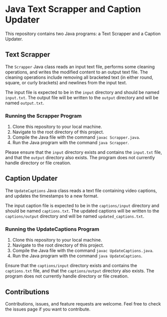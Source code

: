 # Java Text Scrapper and Caption Updater

This repository contains two Java programs: a Text Scrapper and a Caption Updater.

## Text Scrapper

The `Scrapper` Java class reads an input text file, performs some cleaning operations, and writes the modified content to an output text file. The cleaning operations include removing all bracketed text (in either round, square, or curly brackets) and newlines from the input text.

The input file is expected to be in the `input` directory and should be named `input.txt`. The output file will be written to the `output` directory and will be named `output.txt`. 

### Running the Scrapper Program

1. Clone this repository to your local machine.
2. Navigate to the root directory of this project.
3. Compile the Java file with the command `javac Scrapper.java`.
4. Run the Java program with the command `java Scrapper`.

Please ensure that the `input` directory exists and contains the `input.txt` file, and that the `output` directory also exists. The program does not currently handle directory or file creation.

## Caption Updater

The `UpdateCaptions` Java class reads a text file containing video captions, and updates the timestamps to a new format.

The input caption file is expected to be in the `captions/input` directory and should be named `captions.txt`. The updated captions will be written to the `captions/output` directory and will be named `updated_captions.txt`.

### Running the UpdateCaptions Program

1. Clone this repository to your local machine.
2. Navigate to the root directory of this project.
3. Compile the Java file with the command `javac UpdateCaptions.java`.
4. Run the Java program with the command `java UpdateCaptions`.

Ensure that the `captions/input` directory exists and contains the `captions.txt` file, and that the `captions/output` directory also exists. The program does not currently handle directory or file creation.

## Contributions

Contributions, issues, and feature requests are welcome. Feel free to check the issues page if you want to contribute.
